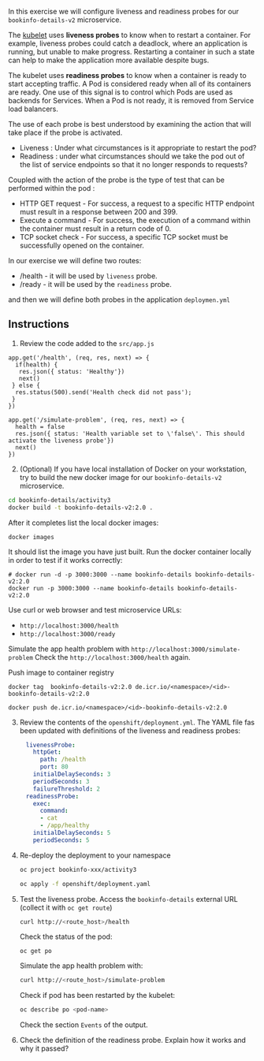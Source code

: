 In this exercise we will configure liveness and readiness probes for our `bookinfo-details-v2` microservice.

The [kubelet](https://kubernetes.io/docs/reference/command-line-tools-reference/kubelet/) uses **liveness probes** to know when to restart a container. For example, liveness probes could catch a deadlock, where an application is running, but unable to make progress. Restarting a container in such a state can help to make the application more available despite bugs.

The kubelet uses **readiness probes** to know when a container is ready to start accepting traffic. A Pod is considered ready when all of its containers are ready. One use of this signal is to control which Pods are used as backends for Services. When a Pod is not ready, it is removed from Service load balancers.

The use of each probe is best understood by examining the action that will take place if the probe is activated. 

- Liveness : Under what circumstances is it appropriate to restart the pod?
- Readiness : under what circumstances should we take the pod out of the list of service endpoints so that it no longer responds to requests? 

Coupled with the action of the probe is the type of test that can be performed within the pod :

- HTTP GET request - For success, a request to a specific HTTP endpoint must result in a response between 200 and 399.
- Execute a command - For success, the execution of a command within the container must result in a return code of 0.
- TCP socket check - For success, a specific TCP socket must be successfully opened on the container.


In our exercise we will define two routes:

- /health - it will be used by `liveness` probe.
- /ready  - it will be used by the `readiness` probe.
  
and then we will define both probes in the application `deploymen.yml`

## Instructions
1. Review the code added to the `src/app.js`

```
app.get('/health', (req, res, next) => {
  if(health) {
   res.json({ status: 'Healthy'})
   next()
 } else {
  res.status(500).send('Health check did not pass');
 }
})

app.get('/simulate-problem', (req, res, next) => {
  health = false
  res.json({ status: 'Health variable set to \'false\'. This should activate the liveness probe'})
  next()
})
```
2.  (Optional) If you have local installation of Docker on your workstation, try to build the new docker image for our `bookinfo-details-v2` microservice.
   ```sh
   cd bookinfo-details/activity3
   docker build -t bookinfo-details-v2:2.0 .
   ```
   After it completes list the local docker images:
   ```
   docker images
   ```
   It should list the image you have just built.
   Run the docker container locally in order to test if it works correctly:

   ```
   # docker run -d -p 3000:3000 --name bookinfo-details bookinfo-details-v2:2.0
   docker run -p 3000:3000 --name bookinfo-details bookinfo-details-v2:2.0
   ```
   Use curl or web browser and test microservice URLs:
   - `http://localhost:3000/health`
   - `http://localhost:3000/ready`
   
   Simulate the app health problem with `http://localhost:3000/simulate-problem`
   Check the `http://localhost:3000/health` again.

   Push image to container registry
 
   ```
   docker tag  bookinfo-details-v2:2.0 de.icr.io/<namespace>/<id>-bookinfo-details-v2:2.0

   docker push de.icr.io/<namespace>/<id>-bookinfo-details-v2:2.0
   ```

 3. Review the contents of the `openshift/deployment.yml`. The YAML file fas been updated with definitions of the liveness and readiness probes:
   ```yml
        livenessProbe:
          httpGet:
            path: /health
            port: 80
          initialDelaySeconds: 3
          periodSeconds: 3
          failureThreshold: 2
        readinessProbe:
          exec:
            command:
            - cat
            - /app/healthy
          initialDelaySeconds: 5
          periodSeconds: 5
   ```
4. Re-deploy the deployment to your namespace

   ```bash
   oc project bookinfo-xxx/activity3

   oc apply -f openshift/deployment.yaml
   ```
5. Test the liveness probe. Access the `bookinfo-details` external URL (collect it with `oc get route`)
   ```sh
   curl http://<route_host>/health
   ```
   Check the status of the pod:
   
   ```
   oc get po
   ```
   Simulate the app health problem with:

   ```sh
   curl http://<route_host>/simulate-problem
   ```
   Check if pod has been restarted by the kubelet:

   ```sh
   oc describe po <pod-name>
   ```
   Check the section `Events` of the output.

6. Check the definition of the readiness probe. Explain how it works and why it passed?